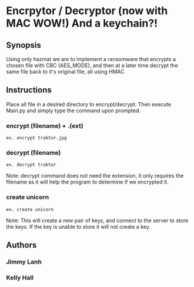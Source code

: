 # Encrpytor / Decryptor (now with MAC WOW!) And a keychain?!

## Synopsis
Using only hazmat we are to implement a ransomware that encrypts a chosen file with CBC (AES_MODE), and then at a later time decrypt the same file back to it's original file, all using HMAC 

## Instructions
Place all file in a desired directory to encrypt/decrypt. Then execute Main.py and simply type the command upon prompted.
### encrypt (filename) + .(ext)
    ex. encrypt traktor.jpg
### decrypt (filename)
    ex. decrypt traktor
Note: decrypt command does not need the extension, it only requires the filename as it will help the program to determine if we encrypted it.
### create unicorn
    ex. create unicorn
Note: This will create a new pair of keys, and connect to the server to store the keys. If the key is unable to store it will not create a key.

## Authors
### Jimmy Lanh
### Kelly Hall
